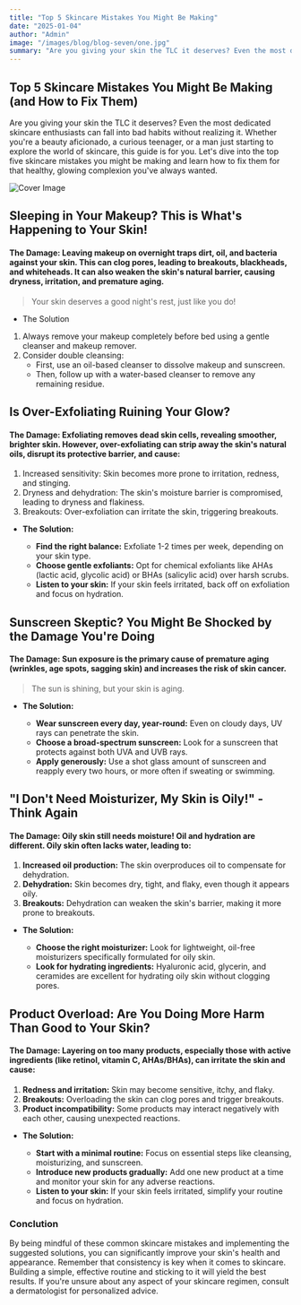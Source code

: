 ```yaml
---
title: "Top 5 Skincare Mistakes You Might Be Making"
date: "2025-01-04"
author: "Admin"
image: "/images/blog/blog-seven/one.jpg"
summary: "Are you giving your skin the TLC it deserves? Even the most dedicated skincare enthusiasts can fall into bad habits without realizing it. Whether you're a beauty aficionado, a curious teenager, or a man just starting to explore the world of skincare, this guide is for you. Let's dive into the top five skincare mistakes you might be making and learn how to fix them for that healthy, glowing complexion you've always wanted."
---
```


## Top 5 Skincare Mistakes You Might Be Making (and How to Fix Them)

Are you giving your skin the TLC it deserves? Even the most dedicated skincare enthusiasts can fall into bad habits without realizing it. Whether you're a beauty aficionado, a curious teenager, or a man just starting to explore the world of skincare, this guide is for you. Let's dive into the top five skincare mistakes you might be making and learn how to fix them for that healthy, glowing complexion you've always wanted.

![Cover Image](/images/blog/blog-four/one.jpg)

## Sleeping in Your Makeup? This is What's Happening to Your Skin!

#### **The Damage**: Leaving makeup on overnight traps dirt, oil, and bacteria against your skin. This can clog pores, leading to breakouts, blackheads, and whiteheads. It can also weaken the skin's natural barrier, causing dryness, irritation, and premature aging.

> Your skin deserves a good night's rest, just like you do!

- The Solution
1. Always remove your makeup completely before bed using a gentle cleanser and makeup remover.
2. Consider double cleansing:
    - First, use an oil-based cleanser to dissolve makeup and sunscreen.
    - Then, follow up with a water-based cleanser to remove any remaining residue.

## Is Over-Exfoliating Ruining Your Glow?

#### The Damage: Exfoliating removes dead skin cells, revealing smoother, brighter skin. However, over-exfoliating can strip away the skin's natural oils, disrupt its protective barrier, and cause:

1. Increased sensitivity: Skin becomes more prone to irritation, redness, and stinging.
2. Dryness and dehydration: The skin's moisture barrier is compromised, leading to dryness and flakiness.
3. Breakouts: Over-exfoliation can irritate the skin, triggering breakouts.

- **The Solution:**

    - **Find the right balance:** Exfoliate 1-2 times per week, depending on your skin type.
    - **Choose gentle exfoliants:** Opt for chemical exfoliants like AHAs (lactic acid, glycolic acid) or BHAs (salicylic acid) over harsh scrubs.
    - **Listen to your skin:** If your skin feels irritated, back off on exfoliation and focus on hydration.

## Sunscreen Skeptic? You Might Be Shocked by the Damage You're Doing

#### The Damage: Sun exposure is the primary cause of premature aging (wrinkles, age spots, sagging skin) and increases the risk of skin cancer.

> The sun is shining, but your skin is aging.

- **The Solution:**

    - **Wear sunscreen every day, year-round:** Even on cloudy days, UV rays can penetrate the skin.
    - **Choose a broad-spectrum sunscreen:** Look for a sunscreen that protects against both UVA and UVB rays.
    - **Apply generously:** Use a shot glass amount of sunscreen and reapply every two hours, or more often if sweating or swimming.

## "I Don't Need Moisturizer, My Skin is Oily!" - Think Again

#### The Damage: Oily skin still needs moisture! Oil and hydration are different. Oily skin often lacks water, leading to:

1. **Increased oil production:** The skin overproduces oil to compensate for dehydration.
2. **Dehydration:** Skin becomes dry, tight, and flaky, even though it appears oily.
3. **Breakouts:** Dehydration can weaken the skin's barrier, making it more prone to breakouts.

- **The Solution:**

    - **Choose the right moisturizer:** Look for lightweight, oil-free moisturizers specifically formulated for oily skin.
    - **Look for hydrating ingredients:** Hyaluronic acid, glycerin, and ceramides are excellent for hydrating oily skin without clogging pores.


## Product Overload: Are You Doing More Harm Than Good to Your Skin?

#### **The Damage:** Layering on too many products, especially those with active ingredients (like retinol, vitamin C, AHAs/BHAs), can irritate the skin and cause:

1. **Redness and irritation:** Skin may become sensitive, itchy, and flaky.
2. **Breakouts:** Overloading the skin can clog pores and trigger breakouts.
3. **Product incompatibility:** Some products may interact negatively with each other, causing unexpected reactions.

- **The Solution:**

    - **Start with a minimal routine:** Focus on essential steps like cleansing, moisturizing, and sunscreen.
    - **Introduce new products gradually:** Add one new product at a time and monitor your skin for any adverse reactions.
    - **Listen to your skin:** If your skin feels irritated, simplify your routine and focus on hydration.


### Conclution

By being mindful of these common skincare mistakes and implementing the suggested solutions, you can significantly improve your skin's health and appearance. Remember that consistency is key when it comes to skincare. Building a simple, effective routine and sticking to it will yield the best results. If you're unsure about any aspect of your skincare regimen, consult a dermatologist for personalized advice.
